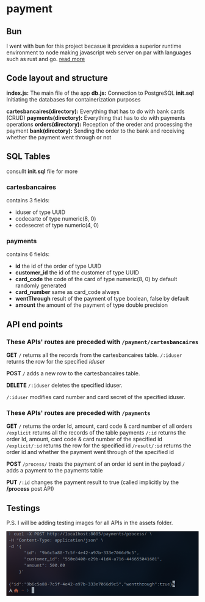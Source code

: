 # payment

## Bun

I went with bun for this project becasue it provides a superior runtime environment to node making javascript web server on par with languages such as rust and go. [read more](https://www.priver.dev/blog/benchmark/go-vs-rust-vs-bun-vs-node-http-benchmark/)

## Code layout and structure

**index.js:** The main file of the app
**db.js:** Connection to PostgreSQL
**init.sql** Initiating the databases for containerization purposes

**cartesbancaires(directory):** Everything that has to do with bank cards (CRUD)
**payments(directory):** Everything that has to do with payments operations
**orders(directory):** Reception of the oreder and processing the payment
**bank(directory):** Sending the order to the bank and receiving whether the payment went through or not

## SQL Tables
consullt **init.sql** file for more

### cartesbancaires
contains 3 fields:
* iduser of type UUID
* codecarte of type numeric(8, 0)
* codesecret of type numeric(4, 0)

### payments
contains 6 fields:
* **id** the id of the order of type UUID
* **customer_id** the id of the customer of type UUID
* **card_code** the code of the card of type numeric(8, 0) by default randomly generated
* **card_number** same as card_code always
* **wentThrough** result of the payment of type boolean, false by default
* **amount** the amount of the payment of type double precision

## API end points

### These APIs' routes are preceded with `/payment/cartesbancaires`

**GET**
`/` returns all the records from the cartesbancaires table.
`/:iduser` returns the row for the specified *iduser*

**POST**
`/` adds a new row to the cartesbancaires table.

**DELETE**
`/:iduser` deletes the specified iduser.

`/:iduser` modifies card number and card secret of the specified iduser.

### These APIs' routes are preceded with `/payments`

**GET**
`/` returns the order Id, amount, card code & card number of all orders
`/explicit` returns all the records of the table payments
`/:id` returns the order Id, amount, card code & card number of the specified id
`/explicit/:id` returns the row for the specified id
`/result/:id` returns the order id and whether the payment went through of the specified id

**POST**
`/process/` treats the payment of an order id sent in the payload 
`/` adds a payment to the payments table

**PUT**
`/:id` changes the payment result to true (called implicitly by the **/process** post API)


## Testings

P.S. I will be adding testing images for all APIs in the assets folder.

![testing the API that receives teh order and sends it to the bank and receives the result ](assets/f.png)

